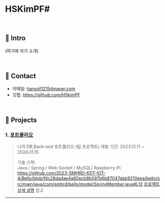 # HSKimPF# 
>

</br>

## :pushpin: Intro
(여기에 자기 소개)

</br>

## :pushpin: Contact
- 이메일: hansoll1215@naver.com
- 깃헙: https://github.com/HSkimPF

</br>

## :pushpin: Projects
### 1. [포트폴리오](https://github.com/2023-SMHRD-KDT-IOT-4/Bello/tree/new_socket_version)
>나의 DB,Back-end 포트폴리오 (팀 프로젝트)
>개발 기간: 2023.12.11 ~ 2024.01.15  
>  
>기술 스택:  
>Java / Spring / Web Socket / MySQL/ Raspberry-Pi
>https://github.com/2023-SMHRD-KDT-IOT-4/Bello/blob/f4c28dadae4a60ecb8b597b6b87047dab9210eea/bello/src/main/java/com/smhrd/bello/model/SpringMember.java#L12
>[프로젝트 상세 설명](https://github.com/2021-SMHRD-KDT-AI-15/SNSRepo) 참고

---
